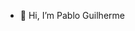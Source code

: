 - 👋 Hi, I’m Pablo Guilherme

<!---
pablo-guilherme/pablo-guilherme is a ✨ special ✨ repository because its `README.md` (this file) appears on your GitHub profile.
You can click the Preview link to take a look at your changes.
--->
